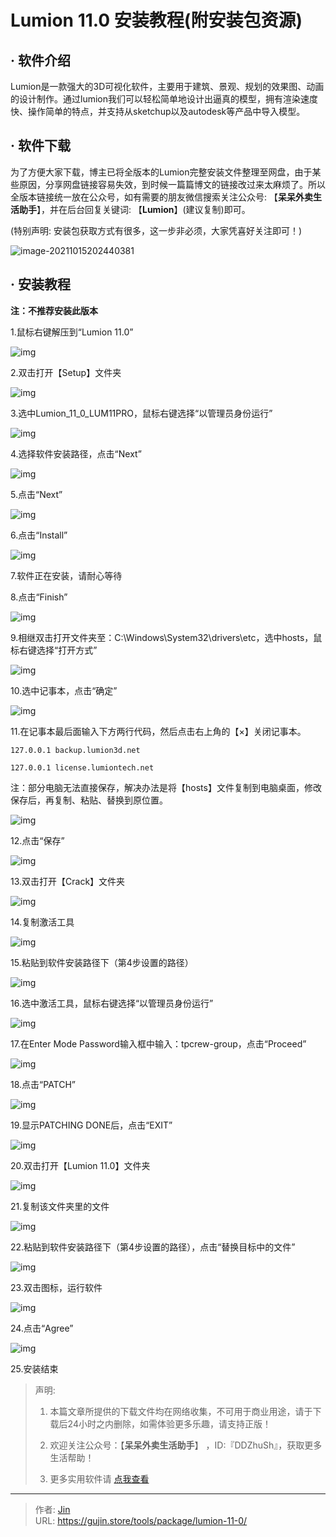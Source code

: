 # Lumion 11.0 安装教程(附安装包资源)


## · 软件介绍
Lumion是一款强大的3D可视化软件，主要用于建筑、景观、规划的效果图、动画的设计制作。通过lumion我们可以轻松简单地设计出逼真的模型，拥有渲染速度快、操作简单的特点，并支持从sketchup以及autodesk等产品中导入模型。


## · 软件下载
为了方便大家下载，博主已将全版本的Lumion完整安装文件整理至网盘，由于某些原因，分享网盘链接容易失效，到时候一篇篇博文的链接改过来太麻烦了。所以全版本链接统一放在公众号，如有需要的朋友微信搜索关注公众号: 【**呆呆外卖生活助手**】，并在后台回复关键词: 【**Lumion**】(建议复制)即可。

(特别声明: 安装包获取方式有很多，这一步非必须，大家凭喜好关注即可！)

![image-20211015202440381](https://img.gujin.store/img/image-20211015202440381.png)

## · 安装教程

**注：不推荐安装此版本**

1.鼠标右键解压到“Lumion 11.0”

![img](https://img.gujin.store/img/v2-6046a640a19fc748514684be977383b2_720w.png)

2.双击打开【Setup】文件夹

![img](https://img.gujin.store/img/v2-0e3a23f878d7d812977e963608ae123d_720w.png)

3.选中Lumion_11_0_LUM11PRO，鼠标右键选择“以管理员身份运行”

![img](https://img.gujin.store/img/v2-8b74c7a5eaaee31395ba39b0062d44c4_720w.png)



4.选择软件安装路径，点击“Next”

![img](https://img.gujin.store/img/v2-db5ea5a13daf9ab3c9f90b0aab51ee92_720w.png)

5.点击“Next”

![img](https://img.gujin.store/img/v2-c904ae88fc51c2a50d02185d6a816600_720w.png)

6.点击“Install”

![img](https://img.gujin.store/img/v2-f99c6461c25c8138623eda609e9e8095_720w.png)

7.软件正在安装，请耐心等待

8.点击“Finish”

![img](https://img.gujin.store/img/v2-f2f320c792d8be639799af2c6b0e467b_720w.png)

9.相继双击打开文件夹至：C:\Windows\System32\drivers\etc，选中hosts，鼠标右键选择“打开方式”

![img](https://img.gujin.store/img/v2-7fc9cd1eccc8d9bd49d2244165e8b769_720w.png)

10.选中记事本，点击“确定”

![img](https://img.gujin.store/img/v2-43a0f878c88ec774b28dac745074e94c_720w.png)



11.在记事本最后面输入下方两行代码，然后点击右上角的【×】关闭记事本。

`127.0.0.1 backup.lumion3d.net`

`127.0.0.1 license.lumiontech.net`

注：部分电脑无法直接保存，解决办法是将【hosts】文件复制到电脑桌面，修改保存后，再复制、粘贴、替换到原位置。

![img](https://img.gujin.store/img/v2-f5364b13913c33c48cdfe35e8a160646_720w.png)

12.点击“保存”

![img](https://img.gujin.store/img/v2-8f4fbabfdd6cb6b25c0a69a6a43098f7_720w.png)

13.双击打开【Crack】文件夹

![img](https://img.gujin.store/img/v2-30ef0a3b417cc82e1d63a9f16b436950_720w.png)



14.复制激活工具

![img](https://img.gujin.store/img/v2-6b0e0474155b0b289c7e5fca56332f10_720w.png)

15.粘贴到软件安装路径下（第4步设置的路径）

![img](https://img.gujin.store/img/v2-4cd181a9eb620a9ea38ad340acfa62a2_720w.png)

16.选中激活工具，鼠标右键选择“以管理员身份运行”

![img](https://img.gujin.store/img/v2-bf97928f8cc6a5680340a60868669ca6_720w.png)

17.在Enter Mode Password输入框中输入：tpcrew-group，点击“Proceed”

![img](https://img.gujin.store/img/v2-dc97ea09248df483ecaf4bf2413f4d92_720w.png)

18.点击“PATCH”

![img](https://img.gujin.store/img/v2-d647c3bc61c3635cc9e137a720fcda39_720w.png)



19.显示PATCHING DONE后，点击“EXIT”

![img](https://img.gujin.store/img/v2-b0510505a7a6de6289f4447495c9fe6a_720w.png)



20.双击打开【Lumion 11.0】文件夹

![img](https://img.gujin.store/img/v2-504700638f0b242772d5c45f3583f26e_720w.png)

21.复制该文件夹里的文件

![img](https://img.gujin.store/img/v2-ba9ac6ee281fafa61bc88aeb1cbce62f_720w.png)



22.粘贴到软件安装路径下（第4步设置的路径），点击“替换目标中的文件”

![img](https://img.gujin.store/img/v2-fd9d5b00307ffd06788ecc37397f5d68_720w.png)



23.双击图标，运行软件

![img](https://img.gujin.store/img/v2-61fe06bd18fd8d2aea380fb1d6148fd8_720w.png)



24.点击“Agree”

![img](https://img.gujin.store/img/v2-d216282f750d999159608396bd5bb5b8_720w.png)

25.安装结束




> 声明: 
>
> 1. 本篇文章所提供的下载文件均在网络收集，不可用于商业用途，请于下载后24小时之内删除，如需体验更多乐趣，请支持正版！
>
> 2. 欢迎关注公众号：【**呆呆外卖生活助手**】 ，ID:『DDZhuSh』，获取更多生活帮助！
>
> 3. 更多实用软件请  [点我查看](/tools)

---

> 作者: [Jin](https://img.gujin.store/img/favicon.ico)  
> URL: https://gujin.store/tools/package/lumion-11-0/  


